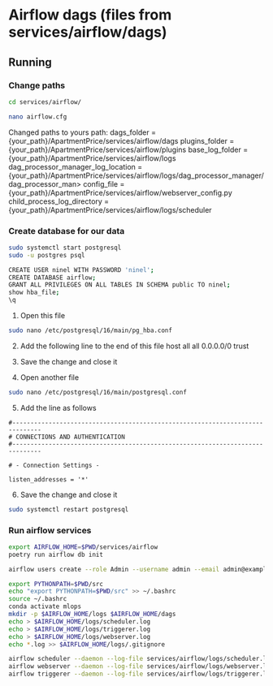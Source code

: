# Airflow dags (files from services/airflow/dags)

## Running
### Change paths
```bash
cd services/airflow/
```

```bash
nano airflow.cfg
```

Changed paths to yours path: 
dags_folder = {your_path}/ApartmentPrice/services/airflow/dags
plugins_folder = {your_path}/ApartmentPrice/services/airflow/plugins
base_log_folder = {your_path}/ApartmentPrice/services/airflow/logs
dag_processor_manager_log_location = {your_path}/ApartmentPrice/services/airflow/logs/dag_processor_manager/dag_processor_man>
config_file = {your_path}/ApartmentPrice/services/airflow/webserver_config.py
child_process_log_directory = {your_path}/ApartmentPrice/services/airflow/logs/scheduler

### Create database for our data
```bash
sudo systemctl start postgresql
sudo -u postgres psql
```

```bash
CREATE USER ninel WITH PASSWORD 'ninel';
CREATE DATABASE airflow;
GRANT ALL PRIVILEGES ON ALL TABLES IN SCHEMA public TO ninel;
show hba_file;
\q
```

1. Open this file
```bash
sudo nano /etc/postgresql/16/main/pg_hba.conf
```

2. Add the following line to the end of this file
host all all 0.0.0.0/0 trust

3. Save the change and close it

4. Open another file
```bash
sudo nano /etc/postgresql/16/main/postgresql.conf
```

5. Add the line as follows
```
#------------------------------------------------------------------------------
# CONNECTIONS AND AUTHENTICATION
#------------------------------------------------------------------------------

# - Connection Settings -

listen_addresses = '*'
```

6. Save the change and close it

```bash
sudo systemctl restart postgresql
```

### Run airflow services

```bash
export AIRFLOW_HOME=$PWD/services/airflow
poetry run airflow db init
```

```bash
airflow users create --role Admin --username admin --email admin@example.org --firstname admin --lastname admin --password admin
```

```bash
export PYTHONPATH=$PWD/src
echo "export PYTHONPATH=$PWD/src" >> ~/.bashrc
source ~/.bashrc
conda activate mlops
mkdir -p $AIRFLOW_HOME/logs $AIRFLOW_HOME/dags
echo > $AIRFLOW_HOME/logs/scheduler.log
echo > $AIRFLOW_HOME/logs/triggerer.log
echo > $AIRFLOW_HOME/logs/webserver.log
echo *.log >> $AIRFLOW_HOME/logs/.gitignore
```

```bash
airflow scheduler --daemon --log-file services/airflow/logs/scheduler.log
airflow webserver --daemon --log-file services/airflow/logs/webserver.log
airflow triggerer --daemon --log-file services/airflow/logs/triggerer.log
```
